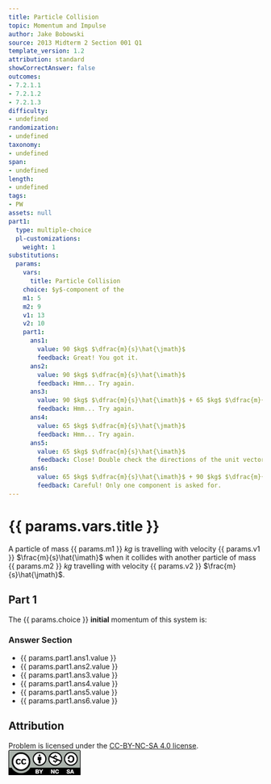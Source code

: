 ```yaml
---
title: Particle Collision
topic: Momentum and Impulse
author: Jake Bobowski
source: 2013 Midterm 2 Section 001 Q1
template_version: 1.2
attribution: standard
showCorrectAnswer: false
outcomes:
- 7.2.1.1
- 7.2.1.2
- 7.2.1.3
difficulty:
- undefined
randomization:
- undefined
taxonomy:
- undefined
span:
- undefined
length:
- undefined
tags:
- PW
assets: null
part1:
  type: multiple-choice
  pl-customizations:
    weight: 1
substitutions:
  params:
    vars:
      title: Particle Collision
    choice: $y$-component of the
    m1: 5
    m2: 9
    v1: 13
    v2: 10
    part1:
      ans1:
        value: 90 $kg$ $\dfrac{m}{s}\hat{\jmath}$
        feedback: Great! You got it.
      ans2:
        value: 90 $kg$ $\dfrac{m}{s}\hat{\imath}$
        feedback: Hmm... Try again.
      ans3:
        value: 90 $kg$ $\dfrac{m}{s}\hat{\imath}$ + 65 $kg$ $\dfrac{m}{s}\hat{\jmath}$
        feedback: Hmm... Try again.
      ans4:
        value: 65 $kg$ $\dfrac{m}{s}\hat{\jmath}$
        feedback: Hmm... Try again.
      ans5:
        value: 65 $kg$ $\dfrac{m}{s}\hat{\imath}$
        feedback: Close! Double check the directions of the unit vectors.
      ans6:
        value: 65 $kg$ $\dfrac{m}{s}\hat{\imath}$ + 90 $kg$ $\dfrac{m}{s}\hat{\jmath}$
        feedback: Careful! Only one component is asked for.
---
```

# {{ params.vars.title }}
A particle of mass {{ params.m1 }} $kg$ is travelling with velocity {{ params.v1 }} $\frac{m}{s}\hat{\imath}$ when it collides with another particle of mass {{ params.m2 }} $kg$ travelling with velocity {{ params.v2 }} $\frac{m}{s}\hat{\jmath}$.

## Part 1

The {{ params.choice }} **initial** momentum of this system is:

### Answer Section

- {{ params.part1.ans1.value }}
- {{ params.part1.ans2.value }}
- {{ params.part1.ans3.value }}
- {{ params.part1.ans4.value }}
- {{ params.part1.ans5.value }}
- {{ params.part1.ans6.value }}

## Attribution

Problem is licensed under the [CC-BY-NC-SA 4.0 license](https://creativecommons.org/licenses/by-nc-sa/4.0/).<br> ![The Creative Commons 4.0 license requiring attribution-BY, non-commercial-NC, and share-alike-SA license.](https://raw.githubusercontent.com/firasm/bits/master/by-nc-sa.png)